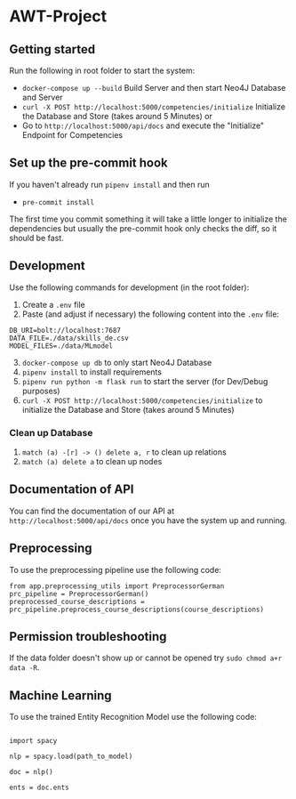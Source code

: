 # AWT-Project

## Getting started

Run the following in root folder to start the system:

- `docker-compose up --build` Build Server and then start Neo4J Database and Server
- `curl -X POST http://localhost:5000/competencies/initialize` Initialize the Database and Store (takes around 5 Minutes) or
- Go to `http://localhost:5000/api/docs` and execute the "Initialize" Endpoint for Competencies

## Set up the pre-commit hook

If you haven't already run `pipenv install` and then run

- `pre-commit install`

The first time you commit something it will take a little longer to initialize the dependencies but usually the pre-commit hook only checks the diff, so it should be fast.

## Development

Use the following commands for development (in the root folder):

1. Create a `.env` file
2. Paste (and adjust if necessary) the following content into the `.env` file:

```
DB_URI=bolt://localhost:7687
DATA_FILE=./data/skills_de.csv
MODEL_FILES=./data/MLmodel
```

3. `docker-compose up db` to only start Neo4J Database
4. `pipenv install` to install requirements
5. `pipenv run python -m flask run` to start the server (for Dev/Debug purposes)
6. `curl -X POST http://localhost:5000/competencies/initialize` to initialize the Database and Store (takes around 5 Minutes)

### Clean up Database

1. `match (a) -[r] -> () delete a, r` to clean up relations
2. `match (a) delete a` to clean up nodes

## Documentation of API

You can find the documentation of our API at `http://localhost:5000/api/docs` once you have the system up and running.

## Preprocessing

To use the preprocessing pipeline use the following code:

```
from app.preprocessing_utils import PreprocessorGerman
prc_pipeline = PreprocessorGerman()
preprocessed_course_descriptions = prc_pipeline.preprocess_course_descriptions(course_descriptions)
```

## Permission troubleshooting

If the data folder doesn't show up or cannot be opened try `sudo chmod a+r data -R`.

## Machine Learning

To use the trained Entity Recognition Model use the following code:

```

import spacy

nlp = spacy.load(path_to_model)

doc = nlp()

ents = doc.ents

```
